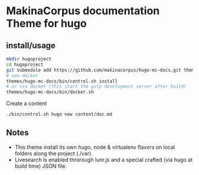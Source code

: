 # MakinaCorpus documentation Theme for hugo

## install/usage

```sh
mkdir hugoproject
cd hugoproject
git submodule add https://github.com/makinacorpus/hugo-mc-docs.git themes/hugo-mc-docs
# non docker
themes/hugo-mc-docs/bin/control.sh install
# or via docker (this start the gulp development server after build)
themes/hugo-mc-docs/bin/docker.sh
```
Create a content
```sh
./bin/control.sh hugo new content/doc.md
```

## Notes
- This theme install its own hugo, node & virtualenv flavors
    on local folders along the project (./var).
- Livesearch is enabled throrough lunr.js and a special crafted (via hugo at build time) JSON file.
